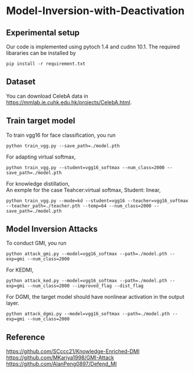 # Model-Inversion-with-Deactivation

## Experimental setup
Our code is implemented using pytoch 1.4 and cudnn 10.1.
The required libararies can be installed by
```
pip install -r requirement.txt
```

## Dataset
You can download CelebA data in <https://mmlab.ie.cuhk.edu.hk/projects/CelebA.html>.

## Train target model
To train vgg16 for face classification, you run
```
python train_vgg.py --save_path=./model.pth 
```
For adapting virtual softmax,
```
python train_vgg.py --student=vgg16_softmax --num_class=2000 --save_path=./model.pth 
```
For knowledge distillation,    
An exmple for the case Teahcer:virtual softmax, Student: linear,
```
python train_vgg.py --mode=kd --student=vgg16 --teacher=vgg16_softmax --teacher_path=./teacher.pth --temp=64 --num_class=2000 --save_path=./model.pth
```

## Model Inversion Attacks
To conduct GMI, you run
```
python attack_gmi.py --model=vgg16_softmax --path=./model.pth --exp=gmi --num_class=2000
```
For KEDMI,
```
python attack_ked.py --model=vgg16_softmax --path=./model.pth --exp=gmi --num_class=2000 --improved_flag --dist_flag
```
For DGMI, the target model should have nonlinear activation in the output layer.
```
python attack_dgmi.py --model=vgg16_softmax --path=./model.pth --exp=gmi --num_class=2000
```

## Reference
<https://github.com/SCccc21/Knowledge-Enriched-DMI>   
<https://github.com/MKariya1998/GMI-Attack>
<https://github.com/AlanPeng0897/Defend_MI>
